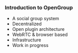 ### Introduction to OpenGroup

- A social group system
- Decentralized
- Open plugin architecture
- WebRTC & browser based
- Infrastructure
- Work in progress
